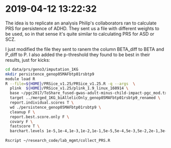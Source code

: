 # 2019-04-12 13:22:32

The idea is to replicate an analysis Philip's collaborators ran to calculate PRS
for persistence of ADHD. They sent us a file with different weights to be used,
so in that sense it's quite similar to calculating PRS for ASD or SCZ. 

I just modified the file they sent to ranem the column BETA_diff to BETA and
P_diff to P. I also added the p-threshold they found to be best in their
results, just for kicks:

```bash
cd data/prs/geno3/imputation_1KG
mkdir persistence_genop05MAFbtp01rsbtp9
module load R
R --file=${HOME}/PRSice_v1.25/PRSice_v1.25.R -q --args  \
  plink  ${HOME}/PRSice_v1.25/plink_1.9_linux_160914 \
  base ~/pgc2017/ToShare_fused-gwas-adult-minus-child-impact-pgc_mod.txt  \
  target ../merged_1KG_biAllelicOnly_genop05MAFbtp01rsbtp9_renamed \
  report.individual.scores T \
  wd ./persistence_genop05MAFbtp01rsbtp9 \
  cleanup F \
  report.best.score.only F \
  covary F \
  fastscore T \
  barchart.levels 1e-5,1e-4,1e-3,1e-2,1e-1,5e-5,5e-4,5e-3,5e-2,2e-1,3e-1,4e-1,5e-1,0.00135
  
Rscript ~/research_code/lab_mgmt/collect_PRS.R
```

